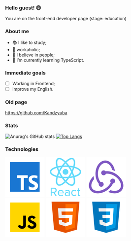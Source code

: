 ### Hello guest! 😎
You are on the front-end developer page (stage: education)

### About me 
- 📚 I like to study;
- 🚀 workaholic;
- 🤘 I believe in people;
- 🌱 I’m currently learning TypeScript.

### Immediate goals
- [ ] Working in Frontend;
- [ ] improve my English.

### Old page
https://github.com/Kandzyuba

### Stats
![Anurag's GitHub stats](https://github-readme-stats.vercel.app/api?username=Der200&show_icons=true)
[![Top Langs](https://github-readme-stats.vercel.app/api/top-langs/?username=Der200&layout=compact)](https://github.com/anuraghazra/github-readme-stats)

### Technologies
![TypeScript](icons/typescript.png "TypeScript")
![React](icons/react.png "React")
![Redux](icons/redux.png "Redux")
![JS](icons/js.png "JS")
![HTML5](icons/html5.png "HTML5")
![CSS3](icons/css3.png "CSS3")
